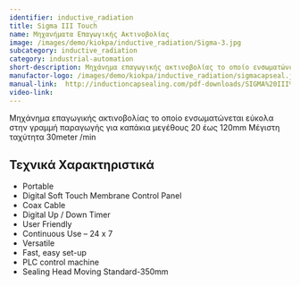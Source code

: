 ```yaml
---
identifier: inductive_radiation
title: Sigma III Touch
name: Μηχανήματα Επαγωγικής Ακτινοβολίας
image: /images/demo/kiokpa/inductive_radiation/Sigma-3.jpg
subcategory: inductive_radiation
category: industrial-automation
short-description: Mηχάνημα επαγωγικής ακτινοβολίας το οποίο ενσωματώνεται εύκολα στην γραμμή παραγωγής για καπάκια μεγέθους 20 έως 120mm 
manufactor-logo: /images/demo/kiokpa/inductive_radiation/sigmacapseal.jpg
manual-link:  http://inductioncapsealing.com/pdf-downloads/SIGMA%20III%20TOUCH.pdf
video-link:
---
```






Mηχάνημα επαγωγικής ακτινοβολίας το οποίο ενσωματώνεται εύκολα στην
γραμμή παραγωγής για καπάκια μεγέθους 20 έως 120mm
Μέγιστη ταχύτητα  30meter /min 

 
Τεχνικά Χαρακτηριστικά
---

*    Portable
*    Digital Soft Touch Membrane Control Panel
*    Coax Cable
*    Digital Up / Down Timer
*    User Friendly
*    Continuous Use – 24 x 7
*    Versatile
*    Fast, easy set-up
*    PLC control machine
*    Sealing Head Moving Standard-350mm


